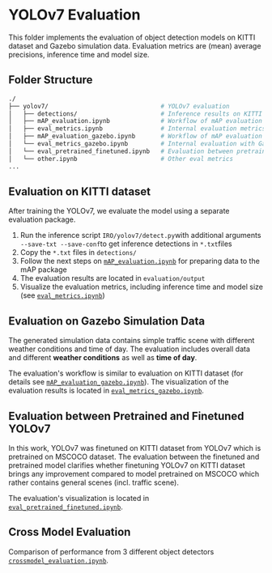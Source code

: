 # YOLOv7 Evaluation

This folder implements the evaluation of object detection models on KITTI dataset and Gazebo simulation data. Evaluation metrics are (mean) average precisions, inference time and model size.

## Folder Structure

```bash
./
├── yolov7/                               # YOLOv7 evaluation
│   ├── detections/                       # Inference results on KITTI test data
│   ├── mAP_evaluation.ipynb              # Workflow of mAP evaluation for YOLOv7
│   ├── eval_metrics.ipynb                # Internal evaluation metrics with KITTI dataset
│   ├── mAP_evaluation_gazebo.ipynb       # Workflow of mAP evaluation for YOLOv7 on Gazebo data
│   └── eval_metrics_gazebo.ipynb         # Internal evaluation with Gazebo data
│   └── eval_pretrained_finetuned.ipynb   # Evaluation between pretrained and finetuned YOLOv7
│   └── other.ipynb                       # Other eval metrics
...
```

## Evaluation on KITTI dataset
After training the YOLOv7, we evaluate the model using a separate evaluation package. 
1. Run the inference script `IRO/yolov7/detect.py`with additional arguments `--save-txt --save-conf`to get inference detections in `*.txt`files
2. Copy the `*.txt` files in `detections/`
3. Follow the next steps on  [`mAP_evaluation.ipynb`](https://github.com/BuildmodeOne/IRO/blob/main/evaluation/yolov7/mAP_evaluation.ipynb) for preparing data to the mAP package
4. The evaluation results are located in `evaluation/output`
5. Visualize the evaluation metrics, including inference time and model size (see [`eval_metrics.ipynb`](https://github.com/BuildmodeOne/IRO/blob/main/evaluation/yolov7/eval_metrics.ipynb))


## Evaluation on Gazebo Simulation Data
The generated simulation data contains simple traffic scene with different weather conditions and time of day. The evaluation includes overall data and different **weather conditions** as well as **time of day**. 

The evaluation's workflow is similar to evaluation on KITTI dataset (for details see [`mAP_evaluation_gazebo.ipynb`](https://github.com/BuildmodeOne/IRO/blob/main/evaluation/yolov7/mAP_evaluation_gazebo.ipynb)). The visualization of the evaluation results is located in [`eval_metrics_gazebo.ipynb`](https://github.com/BuildmodeOne/IRO/blob/main/evaluation/yolov7/eval_metrics_gazebo.ipynb).


## Evaluation between Pretrained and Finetuned YOLOv7
In this work, YOLOv7 was finetuned on KITTI dataset from YOLOv7 which is pretrained on MSCOCO dataset. The evaluation between the finetuned and pretrained model clarifies whether finetuning YOLOv7 on KITTI dataset brings any improvement compared to model pretrained on MSCOCO which rather contains general scenes (incl. traffic scene).

The evaluation's visualization is located in [`eval_pretrained_finetuned.ipynb`](https://github.com/BuildmodeOne/IRO/blob/main/evaluation/yolov7/eval_pretrained_finetuned.ipynb).


## Cross Model Evaluation
Comparison of performance from 3 different object detectors [`crossmodel_evaluation.ipynb`](https://github.com/BuildmodeOne/IRO/blob/main/evaluation/crossmodel_evaluation.ipynb).
